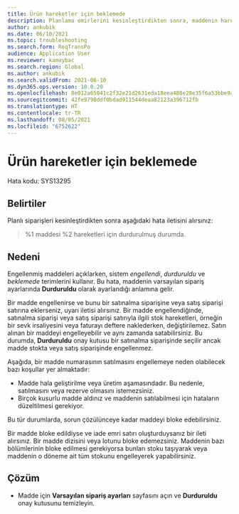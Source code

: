 ```yaml
---
title: Ürün hareketler için beklemede
description: Planlama emirlerini kesinleştirdikten sonra, maddenin hareketler için beklemede olduğunu bildiren bir hata iletisi alırsınız.
author: ankubik
ms.date: 06/10/2021
ms.topic: troubleshooting
ms.search.form: ReqTransPo
audience: Application User
ms.reviewer: kamaybac
ms.search.region: Global
ms.author: ankubik
ms.search.validFrom: 2021-06-10
ms.dyn365.ops.version: 10.0.20
ms.openlocfilehash: 8e012a65041c2f32e21d2631eda18eea488e28e35f6a53bbe9a67c08159765e1
ms.sourcegitcommit: 42fe9790ddf0bdad911544deaa82123a396712fb
ms.translationtype: HT
ms.contentlocale: tr-TR
ms.lasthandoff: 08/05/2021
ms.locfileid: "6752622"
---
```

# <a name="product-is-on-hold-for-transactions"></a>Ürün hareketler için beklemede

Hata kodu: SYS13295

## <a name="symptoms"></a>Belirtiler

Planlı siparişleri kesinleştirdikten sonra aşağıdaki hata iletisini alırsınız:

> %1 maddesi %2 hareketleri için durdurulmuş durumda.

## <a name="cause"></a>Nedeni

Engellenmiş maddeleri açıklarken, sistem *engellendi*, *durduruldu* ve *beklemede* terimlerini kullanır. Bu hata, maddenin varsayılan sipariş ayarlarında **Durduruldu** olarak ayarlandığı anlamına gelir.

Bir madde engellenirse ve bunu bir satınalma siparişine veya satış siparişi satırına eklerseniz, uyarı iletisi alırsınız. Bir madde engellendiğinde, satınalma siparişi veya satış siparişi satırıyla ilgili stok hareketleri, örneğin bir sevk irsaliyesini veya faturayı deftere naklederken, değiştirilemez. Satın alınan bir maddeyi engelleyebilir ve aynı zamanda satabilirsiniz. Bu durumda, **Durduruldu** onay kutusu bir satınalma siparişinde seçilir ancak madde stokta veya satış siparişinde engellenmez.

Aşağıda, bir madde numarasının satılmasını engellemeye neden olabilecek bazı koşullar yer almaktadır:

- Madde hala geliştirilme veya üretim aşamasındadır. Bu nedenle, satılmasını veya rezerve olmasını istemezsiniz.
- Birçok kusurlu madde aldınız ve maddenin satılabilmesi için hataların düzeltilmesi gerekiyor.

Bu tür durumlarda, sorun çözülünceye kadar maddeyi bloke edebilirsiniz.

Bir madde bloke edildiyse ve iade emri satırı oluşturduysanız bir ileti alırsınız. Bir madde dizisini veya lotunu bloke edemezsiniz. Maddenin bazı bölümlerinin bloke edilmesi gerekiyorsa bunları stoku taşıyarak veya maddenin o döneme ait tüm stokunu engelleyerek yapabilirsiniz.

## <a name="resolution"></a>Çözüm

- Madde için **Varsayılan sipariş ayarları** sayfasını açın ve **Durduruldu** onay kutusunu temizleyin.
